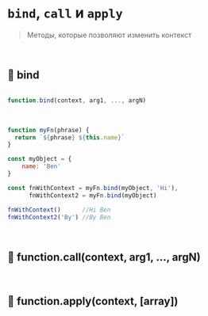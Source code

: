 # `bind`, `call` и `apply`
> Методы, которые позволяют изменить контекст

<br> 

## 🚩 bind

```javascript

function.bind(context, arg1, ..., argN)

```
<br>

```javascript
function myFn(phrase) {
  return `${phrase} ${this.name}`
}

const myObject = {
    name: 'Ben'
}

const fnWithContext = myFn.bind(myObject, 'Hi'),
      fnWithContext2 = myFn.bind(myObject)

fnWithContext()      //Hi Ben
fnWithContext2('By') //By Ben
```


<br>

## 🚩 function.call(context, arg1, ..., argN)


<br>


## 🚩 function.apply(context, [array])
